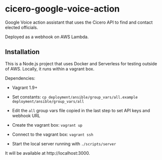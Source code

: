 # cicero-google-voice-action
Google Voice action assistant that uses the Cicero API to find and contact elected officials.

Deployed as a webhook on AWS Lambda.

## Installation

This is a Node.js project that uses Docker and Serverless for testing outside of AWS.
Locally, it runs within a vagrant box.

Dependencies:
 - Vagrant 1.9+

 - Set constants: `cp deployment/ansible/group_vars/all.example deployment/ansible/group_vars/all`
 - Edit the `all` group vars file copied in the last step to set API keys and webhook URL
 - Create the vagrant box: `vagrant up`
 - Connect to the vagrant box: `vagrant ssh`
 - Start the local server running with `./scripts/server`

It will be available at http://localhost:3000.
